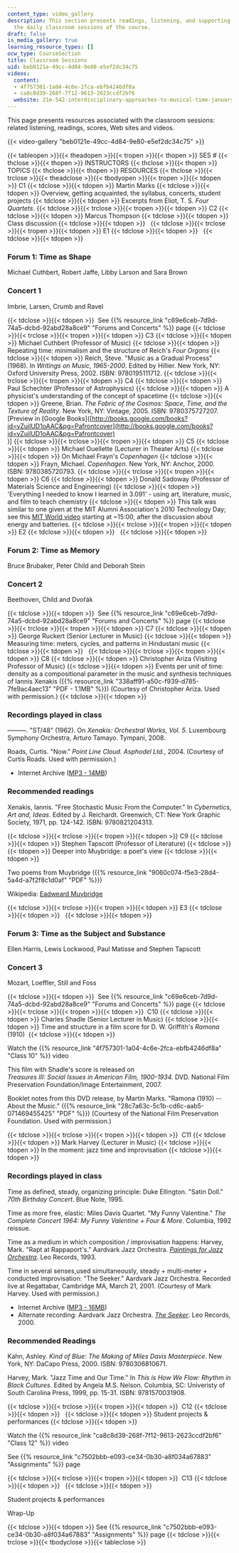 ```yaml
---
content_type: video_gallery
description: This section presents readings, listening, and supporting material for
  the daily classroom sessions of the course.
draft: false
is_media_gallery: true
learning_resource_types: []
ocw_type: CourseSection
title: Classroom Sessions
uid: beb0121e-49cc-4d84-9e80-e5ef2dc34c75
videos:
  content:
  - 4f757301-1a04-4c6e-2fca-ebfb4246df8a
  - ca8c8d39-268f-7f12-9613-2623ccdf2bf6
  website: 21m-542-interdisciplinary-approaches-to-musical-time-january-iap-2010
---
```

This page presents resources associated with the classroom sessions: related listening, readings, scores, Web sites and videos.

{{< video-gallery "beb0121e-49cc-4d84-9e80-e5ef2dc34c75" >}}

{{< tableopen >}}{{< theadopen >}}{{< tropen >}}{{< thopen >}}
SES #
{{< thclose >}}{{< thopen >}}
INSTRUCTORS
{{< thclose >}}{{< thopen >}}
TOPICS
{{< thclose >}}{{< thopen >}}
RESOURCES
{{< thclose >}}{{< trclose >}}{{< theadclose >}}{{< tbodyopen >}}{{< tropen >}}{{< tdopen >}}
C1
{{< tdclose >}}{{< tdopen >}}
Martin Marks
{{< tdclose >}}{{< tdopen >}}
Overview, getting acquainted, the syllabus, concerts, student projects
{{< tdclose >}}{{< tdopen >}}
Excerpts from Eliot, T. S. *Four Quartets*.
{{< tdclose >}}{{< trclose >}}{{< tropen >}}{{< tdopen >}}
C2
{{< tdclose >}}{{< tdopen >}}
Marcus Thompson
{{< tdclose >}}{{< tdopen >}}
Class discussion
{{< tdclose >}}{{< tdopen >}}
 
{{< tdclose >}}{{< trclose >}}{{< tropen >}}{{< tdopen >}}
E1
{{< tdclose >}}{{< tdopen >}}
 
{{< tdclose >}}{{< tdopen >}}

### Forum 1: Time as Shape

Michael Cuthbert, Robert Jaffe, Libby Larson and Sara Brown

### Concert 1

Imbrie, Larsen, Crumb and Ravel

{{< tdclose >}}{{< tdopen >}}
 See {{% resource_link "c69e6ceb-7d9d-74a5-dcbd-92abd28a8ce9" "Forums and Concerts" %}} page
{{< tdclose >}}{{< trclose >}}{{< tropen >}}{{< tdopen >}}
C3
{{< tdclose >}}{{< tdopen >}}
Michael Cuthbert (Professor of Music)
{{< tdclose >}}{{< tdopen >}}
Repeating time: minimalism and the structure of Reich's *Four Organs*
{{< tdclose >}}{{< tdopen >}}
Reich, Steve. "Music as a Gradual Process" (1968). In *Writings on Music*, *1965-2000*. Edited by Hillier. New York, NY: Oxford University Press, 2002. ISBN: 9780195111712.
{{< tdclose >}}{{< trclose >}}{{< tropen >}}{{< tdopen >}}
C4
{{< tdclose >}}{{< tdopen >}}
Paul Schechter (Professor of Astrophysics)
{{< tdclose >}}{{< tdopen >}}
A physicist's understanding of the concept of spacetime
{{< tdclose >}}{{< tdopen >}}
Greene, Brian. *The Fabric of the Cosmos: Space, Time, and the Texture of Reality*. New York, NY: Vintage, 2005. ISBN: 9780375727207. \[Preview in \[Google Books\]([http://books.google.com/books?id=yZujlUD1oAAC&pg=Pafrontcover](http://books.google.com/books?id=yZujlUD1oAAC&pg=Pafrontcover)  
)\]
{{< tdclose >}}{{< trclose >}}{{< tropen >}}{{< tdopen >}}
C5
{{< tdclose >}}{{< tdopen >}}
Michael Ouellette (Lecturer in Theater Arts)
{{< tdclose >}}{{< tdopen >}}
On Michael Frayn's *Copenhagen*
{{< tdclose >}}{{< tdopen >}}
Frayn, Michael. *Copenhagen*. New York, NY: Anchor, 2000. ISBN: 9780385720793.
{{< tdclose >}}{{< trclose >}}{{< tropen >}}{{< tdopen >}}
C6
{{< tdclose >}}{{< tdopen >}}
Donald Sadoway (Professor of Materials Science and Engineering)
{{< tdclose >}}{{< tdopen >}}
'Everything I needed to know I learned in 3.091' - using art, literature, music, and film to teach chemistry
{{< tdclose >}}{{< tdopen >}}
This talk was similar to one given at the MIT Alumni Association's 2010 Technology Day; see this [MIT World video](http://techtv.mit.edu/videos/16682-innovation-in-energy-storage-what-i-learned-in-3-091-was-all-i-needed-to-know) starting at ~15:00, after the discussion about energy and batteries.
{{< tdclose >}}{{< trclose >}}{{< tropen >}}{{< tdopen >}}
E2
{{< tdclose >}}{{< tdopen >}}
 
{{< tdclose >}}{{< tdopen >}}

### Forum 2: Time as Memory

Bruce Brubaker, Peter Child and Deborah Stein

### Concert 2

Beethoven, Child and Dvořák

{{< tdclose >}}{{< tdopen >}}
 See {{% resource_link "c69e6ceb-7d9d-74a5-dcbd-92abd28a8ce9" "Forums and Concerts" %}} page
{{< tdclose >}}{{< trclose >}}{{< tropen >}}{{< tdopen >}}
C7
{{< tdclose >}}{{< tdopen >}}
George Ruckert (Senior Lecturer in Music)
{{< tdclose >}}{{< tdopen >}}
Measuring time: meters, cycles, and patterns in Hindustani music
{{< tdclose >}}{{< tdopen >}}
 
{{< tdclose >}}{{< trclose >}}{{< tropen >}}{{< tdopen >}}
C8
{{< tdclose >}}{{< tdopen >}}
Christopher Ariza (Visiting Professor of Music)
{{< tdclose >}}{{< tdopen >}}
Events per unit of time: density as a compositional parameter in the music and synthesis techniques of Iannis Xenakis ({{% resource_link "338aff91-a50c-f939-d785-7fe9ac4aec13" "PDF - 1.1MB" %}}) (Courtesy of Christopher Ariza. Used with permission.)
{{< tdclose >}}{{< tdopen >}}

### Recordings played in class

———. "ST/48" (1962). On *Xenakis: Orchestral Works, Vol. 5*. Luxembourg Symphony Orchestra, Arturo Tamayo. Tympani, 2008.

Roads, Curtis. "Now." *Point Line Cloud. Asphodel Ltd*., 2004. (Courtesy of Curtis Roads. Used with permission.)

- Internet Archive ([MP3 - 14MB](http://www.archive.org/download/MIT21M.380F08/lisn21_roads.mp3))

### Recommended readings

Xenakis, Iannis. "Free Stochastic Music From the Computer." In *Cybernetics, Art and, Ideas*. Edited by J. Reichardt. Greenwich, CT: New York Graphic Society, 1971, pp. 124-142. ISBN: 9780821204313.

{{< tdclose >}}{{< trclose >}}{{< tropen >}}{{< tdopen >}}
C9
{{< tdclose >}}{{< tdopen >}}
Stephen Tapscott (Professor of Literature)
{{< tdclose >}}{{< tdopen >}}
Deeper into Muybridge: a poet's view
{{< tdclose >}}{{< tdopen >}}

Two poems from Muybridge ({{% resource_link "9060c074-f5e3-28d4-5a4d-a7f2f8c1d0af" "PDF" %}})

Wikipedia: [Eadweard Muybridge](http://en.wikipedia.org/wiki/Eadweard_Muybridge)

{{< tdclose >}}{{< trclose >}}{{< tropen >}}{{< tdopen >}}
E3
{{< tdclose >}}{{< tdopen >}}
 
{{< tdclose >}}{{< tdopen >}}

### Forum 3: Time as the Subject and Substance

Ellen Harris, Lewis Lockwood, Paul Matisse and Stephen Tapscott

### Concert 3

Mozart, Loeffler, Still and Foss

{{< tdclose >}}{{< tdopen >}}
 See {{% resource_link "c69e6ceb-7d9d-74a5-dcbd-92abd28a8ce9" "Forums and Concerts" %}} page
{{< tdclose >}}{{< trclose >}}{{< tropen >}}{{< tdopen >}}
 C10
{{< tdclose >}}{{< tdopen >}}
Charles Shadle (Senior Lecturer in Music)
{{< tdclose >}}{{< tdopen >}}
Time and structure in a film score for D. W. Griffith's *Ramona* (1910) 
{{< tdclose >}}{{< tdopen >}}

Watch the {{% resource_link "4f757301-1a04-4c6e-2fca-ebfb4246df8a" "Class 10" %}} video

This film with Shadle's score is released on   
*Treasures III: Social Issues in American Film, 1900-1934.* DVD. National Film Preservation Foundation/Image Entertainment, 2007.

Booklet notes from this DVD release, by Martin Marks. "Ramona (1910) -- About the Music." ({{% resource_link "28c7a63c-5c1b-cd6c-aab5-071469455425" "PDF" %}}) (Courtesy of the National Film Preservation Foundation. Used with permission.)

{{< tdclose >}}{{< trclose >}}{{< tropen >}}{{< tdopen >}}
 C11
{{< tdclose >}}{{< tdopen >}}
Mark Harvey (Lecturer in Music)
{{< tdclose >}}{{< tdopen >}}
In the moment: jazz time and improvisation
{{< tdclose >}}{{< tdopen >}}

### Recordings played in class

Time as defined, steady, organizing principle: Duke Ellington. "Satin Doll." *70th* *Birthday Concert*. Blue Note, 1995.

Time as more free, elastic: Miles Davis Quartet. "My Funny Valentine." *The Complete Concert 1964: My Funny Valentine + Four & More*. Columbia, 1992 reissue.

Time as a medium in which composition / improvisation happens: Harvey, Mark. "Rapt at Rappaport's." Aardvark Jazz Orchestra. [*Paintings for Jazz Orchestra*](https://www.discogs.com/Mark-Harvey-8-the-Aardvark-Jazz-Orchestra-Paintings-For-Jazz-Orchestra/release/2634859). Leo Records, 1993.

Time in several senses,used simultaneously, steady + multi-meter + conducted improvisation: "The Seeker." Aardvark Jazz Orchestra. Recorded live at Regattabar, Cambridge MA, March 21, 2001. (Courtesy of Mark Harvey. Used with permission.)

- Internet Archive ([MP3 - 16MB](http://www.archive.org/download/MIT21M.342F08/mit-21m.432-f08-seeker_aardvark.mp3))
- Alternate recording: Aardvark Jazz Orchestra. [*The Seeker*](https://www.discogs.com/The-Aardvark-Jazz-Orchestra-The-Seeker/release/3344445). Leo Records, 2000.

### Recommended Readings

Kahn, Ashley. *Kind of Blue*: *The Making of Miles Davis Masterpiece*. New York, NY: DaCapo Press, 2000. ISBN: 9780306810671.

Harvey, Mark. "Jazz Time and Our Time." In *This is How We Flow: Rhythm in Black Cultures*. Edited by Angela M.S. Nelson. Columbia, SC: Univeristy of South Carolina Press, 1999, pp. 15-31. ISBN: 9781570031908.

{{< tdclose >}}{{< trclose >}}{{< tropen >}}{{< tdopen >}}
 C12
{{< tdclose >}}{{< tdopen >}}
 
{{< tdclose >}}{{< tdopen >}}
Student projects & performances
{{< tdclose >}}{{< tdopen >}}

Watch the {{% resource_link "ca8c8d39-268f-7f12-9613-2623ccdf2bf6" "Class 12" %}} video

See {{% resource_link "c7502bbb-e093-ce34-0b30-a8f034a67883" "Assignments" %}} page

{{< tdclose >}}{{< trclose >}}{{< tropen >}}{{< tdopen >}}
 C13
{{< tdclose >}}{{< tdopen >}}
 
{{< tdclose >}}{{< tdopen >}}

Student projects & performances

Wrap-Up

{{< tdclose >}}{{< tdopen >}}
See {{% resource_link "c7502bbb-e093-ce34-0b30-a8f034a67883" "Assignments" %}} page
{{< tdclose >}}{{< trclose >}}{{< tbodyclose >}}{{< tableclose >}}